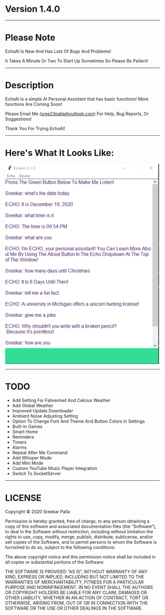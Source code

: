 # Version 1.4.0
***
# Please Note
EchoAI Is New And Has Lots Of Bugs And Problems!

It Takes A Minute Or Two To Start Up Sometimes So Please Be Patient!
***
# Description
EchoAI is a simple AI Personal Assistant that has basic functions! More functions Are Coming Soon!

Please Email Me (sree23palla@outlook.com) For Help, Bug Reports, Or Suggestions!

Thank You For Trying EchoAI!
***
# Here's What It Looks Like:

![img_1.png](img_1.png)
***
# TODO
* Add Setting For Fahrenheit And Celcius Weather
* Add Global Weather
* Improved Update Downloader
* Ambient Noise Adjusting Setting
* Option To Change Font And Theme And Button Colors In Settings
* Built-In Games
* Smart Home
* Reminders
* Timers
* Alarms
* Repeat After Me Command
* Add Whisper Mode
* Add Mini Mode
* Custom YouTube Music Player Integration  
* Switch To SocketServer
***
# LICENSE

Copyright © 2020 Sreekar Palla

Permission is hereby granted, free of charge, to any person obtaining a copy of this software and associated
documentation files (the “Software”), to deal in the Software without restriction, including without limitation the
rights to use, copy, modify, merge, publish, distribute, sublicense, and/or sell copies of the Software, and to
permit persons to whom the Software is furnished to do so, subject to the following conditions:

The above copyright notice and this permission notice shall be included in all copies or substantial portions of the
Software.

THE SOFTWARE IS PROVIDED “AS IS”, WITHOUT WARRANTY OF ANY KIND, EXPRESS OR IMPLIED, INCLUDING BUT NOT LIMITED TO THE
WARRANTIES OF MERCHANTABILITY, FITNESS FOR A PARTICULAR PURPOSE AND NONINFINGEMENT. IN NO EVENT SHALL THE AUTHORS OR
COPYRIGHT HOLDERS BE LIABLE FOR ANY CLAIM, DAMAGES OR OTHER LIABILITY, WHETHER IN AN ACTION OF CONTRACT, TORT OR
OTHERWISE, ARISING FROM, OUT OF OR IN CONNECTION WITH THE SOFTWARE OR THE USE OR OTHER DEALINGS IN THE SOFTWARE.